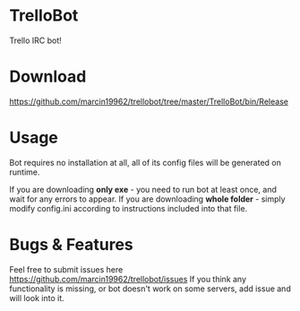 TrelloBot
=========

Trello IRC bot!

Download
======

https://github.com/marcin19962/trellobot/tree/master/TrelloBot/bin/Release

Usage
======
Bot requires no installation at all, all of its config files will be generated on runtime.

If you are downloading **only exe** - you need to run bot at least once, and wait for any errors to appear.
If you are downloading **whole folder** - simply modify config.ini according to instructions included into that file.


Bugs & Features
======
Feel free to submit issues here https://github.com/marcin19962/trellobot/issues
If you think any functionality is missing, or bot doesn't work on some servers, add issue and will look into it.